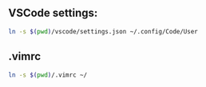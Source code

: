 ## VSCode settings:

```bash
ln -s $(pwd)/vscode/settings.json ~/.config/Code/User
```

## .vimrc
```bash
ln -s $(pwd)/.vimrc ~/
```
